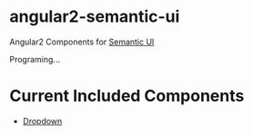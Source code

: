 # angular2-semantic-ui
Angular2 Components for <a href="http://semantic-ui.com/">Semantic UI</a>

Programing...

# Current Included Components
- <a href="https://github.com/lon-yang/angular2-semantic-ui/tree/master/components/dropdown">Dropdown</a>